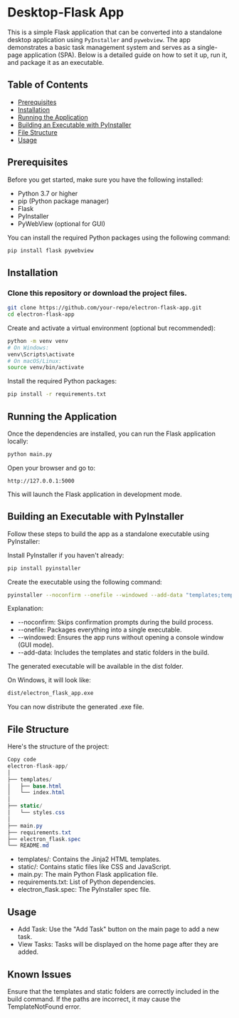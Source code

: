 # Desktop-Flask App

This is a simple Flask application that can be converted into a standalone desktop application using `PyInstaller` and `pywebview`. The app demonstrates a basic task management system and serves as a single-page application (SPA). Below is a detailed guide on how to set it up, run it, and package it as an executable.

## Table of Contents
- [Prerequisites](#prerequisites)
- [Installation](#installation)
- [Running the Application](#running-the-application)
- [Building an Executable with PyInstaller](#building-an-executable-with-pyinstaller)
- [File Structure](#file-structure)
- [Usage](#usage)

## Prerequisites

Before you get started, make sure you have the following installed:

- Python 3.7 or higher
- pip (Python package manager)
- Flask
- PyInstaller
- PyWebView (optional for GUI)

You can install the required Python packages using the following command:

```bash
pip install flask pywebview
```

## Installation
### Clone this repository or download the project files.

```bash
git clone https://github.com/your-repo/electron-flask-app.git
cd electron-flask-app
```

Create and activate a virtual environment (optional but recommended):

```bash
python -m venv venv
# On Windows:
venv\Scripts\activate
# On macOS/Linux:
source venv/bin/activate
```

Install the required Python packages:

```bash
pip install -r requirements.txt
```

## Running the Application
Once the dependencies are installed, you can run the Flask application locally:

```bash
python main.py
```

Open your browser and go to:

```arduino
http://127.0.0.1:5000
```
This will launch the Flask application in development mode.

## Building an Executable with PyInstaller
Follow these steps to build the app as a standalone executable using PyInstaller:

Install PyInstaller if you haven't already:

```bash
pip install pyinstaller
```
Create the executable using the following command:

```bash
pyinstaller --noconfirm --onefile --windowed --add-data "templates;templates" --add-data "static;static" main.py
```
Explanation:

- --noconfirm: Skips confirmation prompts during the build process.
- --onefile: Packages everything into a single executable.
- --windowed: Ensures the app runs without opening a console window (GUI mode).
- --add-data: Includes the templates and static folders in the build.

The generated executable will be available in the dist folder.

On Windows, it will look like:

```bash
dist/electron_flask_app.exe
```
You can now distribute the generated .exe file.

## File Structure
Here's the structure of the project:

```csharp
Copy code
electron-flask-app/
│
├── templates/
│   ├── base.html
│   └── index.html
│
├── static/
│   └── styles.css
│
├── main.py
├── requirements.txt
├── electron_flask.spec
└── README.md
```

- templates/: Contains the Jinja2 HTML templates.
- static/: Contains static files like CSS and JavaScript.
- main.py: The main Python Flask application file.
- requirements.txt: List of Python dependencies.
- electron_flask.spec: The PyInstaller spec file.

## Usage
- Add Task: Use the "Add Task" button on the main page to add a new task.
- View Tasks: Tasks will be displayed on the home page after they are added.

## Known Issues
Ensure that the templates and static folders are correctly included in the build command. If the paths are incorrect, it may cause the TemplateNotFound error.